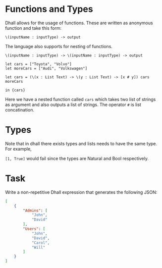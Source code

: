 # Functions and Types

Dhall allows for the usage of functions. These are written as anonymous function and take this form:

`\(inputName : inputType) -> output` 

The language also supports for nesting of functions.

`\(inputName : inputType) -> \(inputName : inputType) -> output` 
```
let cars = ["Toyota", "Volvo"]
let moreCars = ["Audi", "Volkswagen"]

let cars = (\(x : List Text) -> \(y : List Text) -> [x # y]) cars moreCars

in {cars} 
```

Here we have a nested function called `cars` which takes two list of strings as argument and also outputs a list of strings. The operator `#` is list concatination.

# Types

Note that in dhall there exists types and lists needs to have the same type. For example,

`[1, True]` would fail since the types are Natural and Bool respectively. 

# Task


Write a non-repetitive Dhall expression that generates the following JSON:

```json
[
    {
        "Admins": [
            "John",
            "David"
        ],
        "Users": [
            "John",
            "David",
            "Carol",
            "Will"
        ]
    }
]
```

